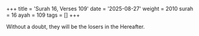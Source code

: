 +++
title = 'Surah 16, Verses 109'
date = '2025-08-27'
weight = 2010
surah = 16
ayah = 109
tags = []
+++

Without a doubt, they will be the losers in the Hereafter.